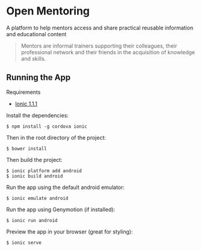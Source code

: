 # Open Mentoring

A platform to help mentors access and share practical reusable information and educational content

> Mentors are informal trainers supporting their colleagues, their professional network and their friends in the acquisition of knowledge and skills.

## Running the App

Requirements
  * [Ionic 1.1.1](http://ionicframework.com/)

Install the dependencies:

```$ npm install -g cordova ionic```

Then in the root directory of the project:

```$ bower install```

Then build the project:

```
$ ionic platform add android
$ ionic build android
```

Run the app using the default android emulator:

```$ ionic emulate android```

Run the app using Genymotion (if installed):

```$ ionic run android```

Preview the app in your browser (great for styling):

```$ ionic serve```
